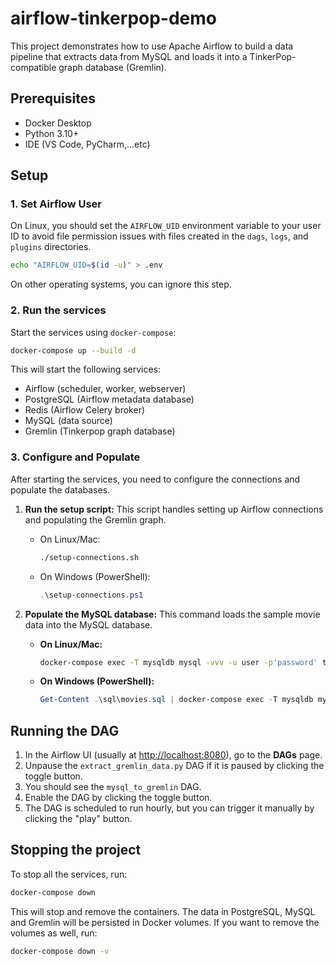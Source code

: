 # airflow-tinkerpop-demo

This project demonstrates how to use Apache Airflow to build a data pipeline that extracts data from MySQL and loads it into a TinkerPop-compatible graph database (Gremlin).

## Prerequisites

- Docker Desktop
- Python 3.10+
- IDE (VS Code, PyCharm,...etc)

## Setup

### 1. Set Airflow User

On Linux, you should set the `AIRFLOW_UID` environment variable to your user ID to avoid file permission issues with files created in the `dags`, `logs`, and `plugins` directories.

```bash
echo "AIRFLOW_UID=$(id -u)" > .env
```

On other operating systems, you can ignore this step.

### 2. Run the services

Start the services using `docker-compose`:

```bash
docker-compose up --build -d
```

This will start the following services:
- Airflow (scheduler, worker, webserver)
- PostgreSQL (Airflow metadata database)
- Redis (Airflow Celery broker)
- MySQL (data source)
- Gremlin (Tinkerpop graph database)

### 3. Configure and Populate

After starting the services, you need to configure the connections and populate the databases.

1.  **Run the setup script:**
    This script handles setting up Airflow connections and populating the Gremlin graph.

    - On Linux/Mac:
      ```bash
      ./setup-connections.sh
      ```
    - On Windows (PowerShell):
      ```powershell
      .\setup-connections.ps1
      ```

2.  **Populate the MySQL database:**
    This command loads the sample movie data into the MySQL database.
    - **On Linux/Mac:**
      ```bash
      docker-compose exec -T mysqldb mysql -vvv -u user -p'password' test_db < sql/movies.sql
      ```
    - **On Windows (PowerShell):**
      ```powershell
      Get-Content .\sql\movies.sql | docker-compose exec -T mysqldb mysql -vvv -u user -p'password' test_db
      ```

## Running the DAG

1. In the Airflow UI (usually at [http://localhost:8080](http://localhost:8080)), go to the **DAGs** page.
2. Unpause the `extract_gremlin_data.py` DAG if it is paused by clicking the toggle button.
3. You should see the `mysql_to_gremlin` DAG.
4. Enable the DAG by clicking the toggle button.
5. The DAG is scheduled to run hourly, but you can trigger it manually by clicking the "play" button.

## Stopping the project

To stop all the services, run:

```bash
docker-compose down
```

This will stop and remove the containers. The data in PostgreSQL, MySQL and Gremlin will be persisted in Docker volumes.
If you want to remove the volumes as well, run:
```bash
docker-compose down -v
```
